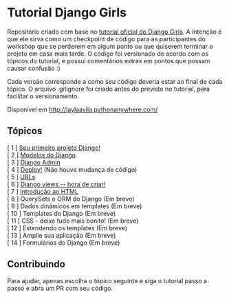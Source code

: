 # Tutorial Django Girls
Repositório criado com base no [tutorial oficial do Django Girls](https://tutorial.djangogirls.org/pt/). A intenção é que ele sirva como um checkpoint de código para as participantes do workshop que se perderem em algum ponto ou que quiserem terminar o projeto em casa mais tarde. O código foi versionado de acordo com os tópicos do tutorial, e possui comentários extras em pontos que possam causar confusão :)

Cada versão corresponde a como seu código deveria estar ao final de cada tópico. O arquivo .gitignore foi criado antes do previsto no tutorial, para facilitar o versionamento.

Disponível em http://laylaavila.pythonanywhere.com/

## Tópicos
[ 1 ] [Seu primeiro projeto Django!](https://github.com/LaylaCsAvila/my-first-blog/releases/tag/V1)<br/>
[ 2 ] [Modelos do Django](https://github.com/LaylaCsAvila/my-first-blog/releases/tag/V2)<br/>
[ 3 ] [Django Admin](https://github.com/LaylaCsAvila/my-first-blog/releases/tag/V3)<br/>
[ 4 ] [Deploy!](https://github.com/LaylaCsAvila/my-first-blog/releases/tag/V4) (Não houve mudança de código)<br/>
[ 5 ] [URLs](https://github.com/LaylaCsAvila/my-first-blog/releases/tag/V5)<br/>
[ 6 ] [Django views -- hora de criar!](https://github.com/LaylaCsAvila/my-first-blog/releases/tag/V6)<br/>
[ 7 ] [Introdução ao HTML](https://github.com/LaylaCsAvila/my-first-blog/releases/tag/V7)<br/>
[ 8 ] QuerySets e ORM do Django (Em breve)<br/>
[ 9 ] Dados dinâmicos em templates (Em breve)<br/>
[ 10 ] Templates do Django (Em breve)<br/>
[ 11 ] CSS - deixe tudo mais bonito! (Em breve)<br/>
[ 12 ] Estendendo os templates (Em breve)<br/>
[ 13 ] Amplie sua aplicação (Em breve)<br/>
[ 14 ] Formulários do Django (Em breve)<br/>

## Contribuindo
Para ajudar, apenas escolha o tópico seguinte e siga o tutorial passo a passo e abra um PR com seu código.
